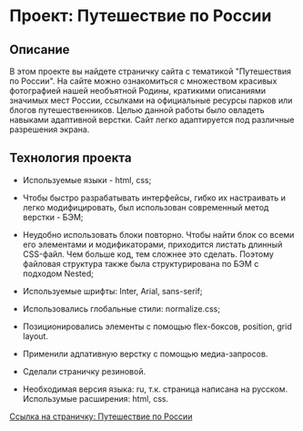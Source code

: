 # Проект: Путешествие по России

## **Описание**
В этом проекте вы найдете страничку сайта с тематикой "Путешествия по России". На сайте можно ознакомиться с множеством красивых фотографией нашей необъятной Родины, кратикими описаниями значимых мест России, ссылками на официальные ресурсы парков или блогов путешественников. Целью данной работы было овладеть навыками адаптивной верстки. Сайт легко адаптируется под различные разрешения экрана.
## **Технология проекта**
* Используемые языки - html, css;  
* Чтобы быстро разрабатывать интерфейсы, гибко их настраивать и легко модифицировать, был использован современный метод верстки - БЭМ;  
* Неудобно использовать блоки повторно. Чтобы найти блок со всеми его элементами и модификаторами, приходится листать длинный CSS-файл. Чем больше код, тем сложнее это сделать. Поэтому файловая структура также была структурирована по БЭМ с подходом Nested;  
* Используемые шрифты: Inter, Arial, sans-serif;  
* Использовались глобальные стили: normalize.css;  
* Позиционировались элементы с помощью flex-боксов, position, grid layout.
* Применили адпативную верстку с помощью медиа-запросов.
* Сделали страничку резиновой. 

* Необходимая версия языка: ru, т.к. страница написана на русском. Использумые расширения: html, css.

 [Ссылка на страничку: Путешествие по России ](https://artur766.github.io/russian-travel/)




